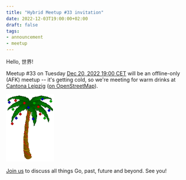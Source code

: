 ```yaml
---
title: "Hybrid Meetup #33 invitation"
date: 2022-12-03T19:00:00+02:00
draft: false
tags:
- announcement
- meetup
---
```


Hello, 世界!

Meetup #33 on Tuesday [Dec 20, 2022 19:00
CET](https://www.meetup.com/leipzig-golang/events/282941972/) will be an
offline-only (AFK) meetup -- it's getting cold, so we're meeting for warm
drinks at [Cantona Leipzig](https://www.google.com/search?q=cantona+leipzig)
([on OpenStreetMap](https://www.openstreetmap.org/node/243213647)).

[![](/images/christmasxpalm01.gif)](https://gifcities.org/?q=christmas)

[Join us](https://www.meetup.com/leipzig-golang/events/282941959/) to discuss
all things Go, past, future and beyond. See you!


<!--

TODO: outreach.

-->
